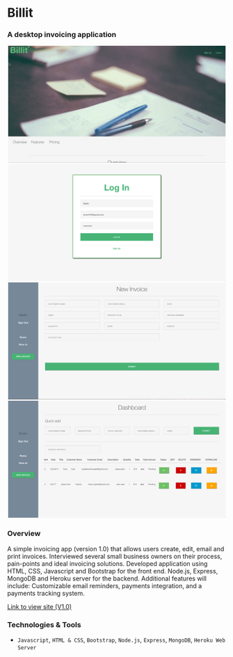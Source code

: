 # Billit

### A desktop invoicing application

<p align="center"> <img src="/images/Billit_giphy.gif" width="500"> <img src="/images/login.png" width="500"> <img src="/images/newInvoice.png" width="500"> <img src="/images/dashboard.png" width="500"> </p>

### Overview

A simple invoicing app (version 1.0) that allows users create, edit, email and print invoices. Interviewed several small business owners on their process, pain-points and ideal invoicing solutions. Developed application using HTML, CSS, Javascript and Bootstrap for the front end. Node.js, Express, MongoDB and Heroku server for the backend. Additional features will include: Customizable email reminders, payments integration, and a payments tracking system. 


[Link to view site (V1.0)](https://billitapp.herokuapp.com/)

### Technologies & Tools

- `Javascript`, `HTML & CSS`, `Bootstrap`, `Node.js`, `Express`, `MongoDB`, `Heroku Web Server`
